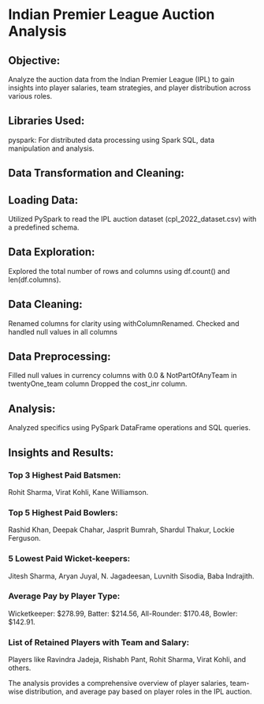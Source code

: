 # Indian Premier League Auction Analysis

## Objective:
Analyze the auction data from the Indian Premier League (IPL) to gain insights into player salaries, team strategies, and player distribution across various roles.

## Libraries Used:

pyspark: For distributed data processing using Spark SQL, data manipulation and analysis.

## Data Transformation and Cleaning:

## Loading Data:

Utilized PySpark to read the IPL auction dataset (cpl_2022_dataset.csv) with a predefined schema.

## Data Exploration:

Explored the total number of rows and columns using df.count() and len(df.columns).

## Data Cleaning:

Renamed columns for clarity using withColumnRenamed.
Checked and handled null values in all columns

## Data Preprocessing:

Filled null values in currency columns with 0.0 & NotPartOfAnyTeam in twentyOne_team column
Dropped the cost_inr column.

## Analysis:

Analyzed specifics using PySpark DataFrame operations and SQL queries.

## Insights and Results:

### Top 3 Highest Paid Batsmen:
Rohit Sharma, Virat Kohli, Kane Williamson.

### Top 5 Highest Paid Bowlers:
Rashid Khan, Deepak Chahar, Jasprit Bumrah, Shardul Thakur, Lockie Ferguson.

### 5 Lowest Paid Wicket-keepers:
Jitesh Sharma, Aryan Juyal, N. Jagadeesan, Luvnith Sisodia, Baba Indrajith.

### Average Pay by Player Type:
Wicketkeeper: $278.99, Batter: $214.56, All-Rounder: $170.48, Bowler: $142.91.

### List of Retained Players with Team and Salary:
Players like Ravindra Jadeja, Rishabh Pant, Rohit Sharma, Virat Kohli, and others.

The analysis provides a comprehensive overview of player salaries, team-wise distribution, and average pay based on player roles in the IPL auction.
